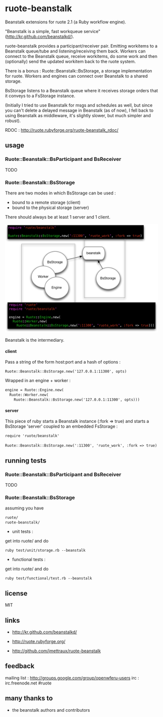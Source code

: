 
# ruote-beanstalk

Beanstalk extensions for ruote 2.1 (a Ruby workflow engine).

"Beanstalk is a simple, fast workqueue service" (http://kr.github.com/beanstalkd/).

ruote-beanstalk provides a participant/receiver pair. Emitting workitems to a Beanstalk queue/tube and listening/receiving them back. Workers can connect to the Beanstalk queue, receive workitems, do some work and then (optionally) send the updated workitem back to the ruote system.

There is a bonus : Ruote::Beanstalk::BsStorage, a storage implementation for ruote. Workers and engines can connect over Beanstalk to a shared storage.

BsStorage listens to a Beanstalk queue where it receives storage orders that it conveys to a FsStorage instance.

(Initially I tried to use Beanstalk for msgs and schedules as well, but since you can't delete a delayed message in Beanstalk (as of now), I fell back to using Beanstalk as middleware, it's slightly slower, but much simpler and robust).

RDOC : http://ruote.rubyforge.org/ruote-beanstalk_rdoc/


## usage

### Ruote::Beanstalk::BsParticipant and BsReceiver

TODO


### Ruote::Beanstalk::BsStorage

There are two modes in which BsStorage can be used :

* bound to a remote storage (client)
* bound to the physical storage (server)

There should always be at least 1 server and 1 client.

<a href="http://github.com/jmettraux/ruote-beanstalk/raw/ruote2.1/doc/storages.png"><img src="http://github.com/jmettraux/ruote-beanstalk/raw/ruote2.1/doc/storages.png" /></a>

Beanstalk is the intermediary.


#### client

Pass a string of the form host:port and a hash of options :

    Ruote::Beanstalk::BsStorage.new('127.0.0.1:11300', opts)

Wrapped in an engine + worker :

    engine = Ruote::Engine.new(
      Ruote::Worker.new(
        Ruote::Beanstalk::BsStorage.new('127.0.0.1:11300', opts)))

#### server

This piece of ruby starts a Beanstalk instance (:fork => true) and starts a BsStorage 'server' coupled to an embedded FsStorage :

    require 'ruote/beanstalk'

    Ruote::Beanstalk::BsStorage.new(':11300', 'ruote_work', :fork => true)


## running tests

### Ruote::Beanstalk::BsParticipant and BsReceiver

TODO

### Ruote::Beanstalk::BsStorage

assuming you have

    ruote/
    ruote-beanstalk/

* unit tests :

get into ruote/ and do

    ruby test/unit/storage.rb --beanstalk

* functional tests :

get into ruote/ and do

    ruby test/functional/test.rb --beanstalk


## license

MIT


## links

* http://kr.github.com/beanstalkd/

* http://ruote.rubyforge.org/
* http://github.com/jmettraux/ruote-beanstalk


## feedback

mailing list : http://groups.google.com/group/openwferu-users
irc : irc.freenode.net #ruote


## many thanks to

- the beanstalk authors and contributors

